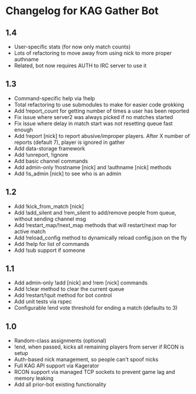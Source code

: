 # Changelog for KAG Gather Bot

## 1.4
* User-specific stats (for now only match counts)
* Lots of refactoring to move away from using nick to more proper authname
* Related, bot now requires AUTH to IRC server to use it

## 1.3
* Command-specific help via !help
* Total refactoring to use submodules to make for easier code grokking
* Add !report_count for getting number of times a user has been reported
* Fix issue where server2 was always picked if no matches started
* Fix issue where delay in match start was not resetting queue fast enough
* Add !report [nick] to report abusive/improper players. After X number of reports (default 7), player is ignored in gather
* Add data-storage framework
* Add !unreport, !ignore
* Add basic channel commands
* Add admin-only !hostname [nick] and !authname [nick] methods
* Add !is_admin [nick] to see who is an admin

## 1.2

* Add !kick_from_match [nick]
* Add !add_silent and !rem_silent to add/remove people from queue, without sending channel msg
* Add !restart_map/!next_map methods that will restart/next map for active match
* Add !reload_config method to dynamically reload config.json on the fly
* Add !help for list of commands
* Add !sub support if someone

## 1.1

* Add admin-only !add [nick] and !rem [nick] commands
* Add !clear method to clear the current queue
* Add !restart/!quit method for bot control
* Add unit tests via rspec
* Configurable !end vote threshold for ending a match (defaults to 3)

## 1.0

* Random-class assignments (optional)
* !end, when passed, kicks all remaining players from server if RCON is setup
* Auth-based nick management, so people can't spoof nicks
* Full KAG API support via Kagerator
* RCON support via managed TCP sockets to prevent game lag and memory leaking
* Add all prior-bot existing functionality
